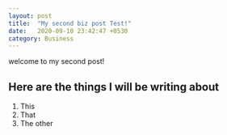 ```yaml
---
layout: post
title:  "My second biz post Test!"
date:   2020-09-10 23:42:47 +0530
category: Business
---
```

welcome to my second post!

## Here are the things I will be writing about
1. This
2. That
3. The other